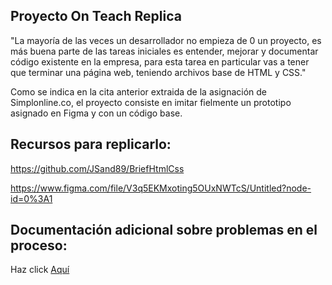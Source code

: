 ## Proyecto On Teach Replica
"La mayoría de las veces un desarrollador no empieza de 0 un proyecto, es más buena parte de las tareas iniciales es entender, mejorar y documentar código existente en la empresa, para esta tarea en particular vas a tener que terminar una página web, teniendo archivos base de HTML y CSS."

Como se indica en la cita anterior extraida de la asignación de Simplonline.co, el proyecto consiste en imitar fielmente un prototipo asignado en Figma y con un código base.

## Recursos para replicarlo:
https://github.com/JSand89/BriefHtmlCss

https://www.figma.com/file/V3q5EKMxoting5OUxNWTcS/Untitled?node-id=0%3A1
## Documentación adicional sobre problemas en el proceso:
Haz click [Aquí](http://https://docs.google.com/document/d/1meklblcYtDj72KAQflvuwS51onukLgeRZFME7jW_Q5A/edit?usp=sharing "Aquí")
